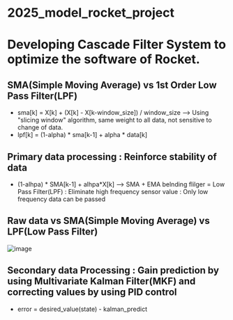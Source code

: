 # 2025_model_rocket_project
# Developing Cascade Filter System to optimize the software of Rocket.

## SMA(Simple Moving Average) vs 1st Order Low Pass Filter(LPF)
- sma[k] = X[k] + (X[k] - X[k-window_size]) / window_size --> Using "slicing window" algorithm, same weight to all data, not sensitive to change of data.
- lpf[k] = (1-alpha) * sma[k-1] + alpha * data[k]

## Primary data processing : Reinforce stability of data
- (1-alhpa) * SMA[k-1] + alhpa*X[k] --> SMA + EMA belnding flilger = Low Pass Filter(LPF) : Eliminate high frequency sensor value : Only low frequency data can be passed

## Raw data vs SMA(Simple Moving Average) vs LPF(Low Pass Filter)
![image](https://github.com/user-attachments/assets/fa61f706-831c-4ec1-b5fb-0d753f8ea4ff)

## Secondary data Processing : Gain prediction by using Multivariate Kalman Filter(MKF) and correcting values by using PID control
- error = desired_value(state) - kalman_predict

